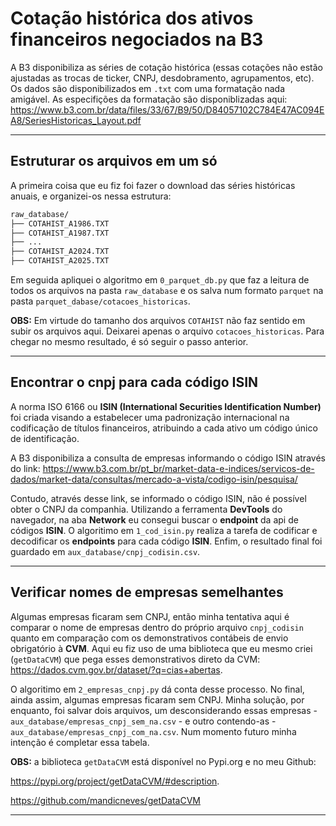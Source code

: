 # Cotação histórica dos ativos financeiros negociados na B3

A B3 disponibiliza as séries de cotação histórica (essas cotações não estão ajustadas as trocas de ticker, CNPJ, desdobramento, agrupamentos, etc). Os dados são disponibilizados em `.txt` com uma formatação nada amigável. As especifições da formatação são disponiblizadas aqui: https://www.b3.com.br/data/files/33/67/B9/50/D84057102C784E47AC094EA8/SeriesHistoricas_Layout.pdf

---

## Estruturar os arquivos em um só

A primeira coisa que eu fiz foi fazer o download das séries históricas anuais, e organizei-os nessa estrutura:

```bash
raw_database/
├── COTAHIST_A1986.TXT
├── COTAHIST_A1987.TXT
├── ...
├── COTAHIST_A2024.TXT
├── COTAHIST_A2025.TXT
```

Em seguida apliquei o algoritmo em `0_parquet_db.py` que faz a leitura de todos os arquivos na pasta `raw_database` e os salva num formato `parquet` na pasta `parquet_dabase/cotacoes_historicas`.

**OBS:** Em virtude do tamanho dos arquivos `COTAHIST` não faz sentido em subir os arquivos aqui. Deixarei apenas o arquivo `cotacoes_historicas`. Para chegar no mesmo resultado, é só seguir o passo anterior.

---

## Encontrar o cnpj para cada código ISIN

A norma ISO 6166 ou **ISIN (International Securities Identification Number)** foi criada visando a estabelecer uma padronização internacional na codificação de títulos financeiros, atribuindo a cada ativo um código único de identificação.

A B3 disponibiliza a consulta de empresas informando o código ISIN através do link: https://www.b3.com.br/pt_br/market-data-e-indices/servicos-de-dados/market-data/consultas/mercado-a-vista/codigo-isin/pesquisa/

Contudo, através desse link, se informado o código ISIN, não é possível obter o CNPJ da companhia. Utilizando a ferramenta **DevTools** do navegador, na aba **Network** eu consegui buscar o **endpoint** da api de códigos **ISIN**. O algoritimo em `1_cod_isin.py` realiza a tarefa de codificar e decodificar os **endpoints** para cada código **ISIN**. Enfim, o resultado final foi guardado em `aux_database/cnpj_codisin.csv`.

---

## Verificar nomes de empresas semelhantes

Algumas empresas ficaram sem CNPJ, então minha tentativa aqui é comparar o nome de empresas dentro do próprio arquivo `cnpj_codisin` quanto em comparação com os demonstrativos contábeis de envio obrigatório à **CVM**. Aqui eu fiz uso de uma biblioteca que eu mesmo criei (`getDataCVM`) que pega esses demonstrativos direto da CVM: https://dados.cvm.gov.br/dataset/?q=cias+abertas.

O algoritimo em `2_empresas_cnpj.py` dá conta desse processo. No final, ainda assim, algumas empresas ficaram sem CNPJ. Minha solução, por enquanto, foi salvar dois arquivos, um desconsiderando essas empresas - `aux_database/empresas_cnpj_sem_na.csv` - e outro contendo-as - `aux_database/empresas_cnpj_com_na.csv`. Num momento futuro minha intenção é completar essa tabela.

**OBS:** a biblioteca `getDataCVM` está disponível no Pypi.org e no meu Github:

https://pypi.org/project/getDataCVM/#description.

https://github.com/mandicneves/getDataCVM

---
